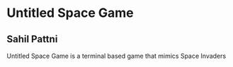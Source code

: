 # Untitled Space Game
## Sahil Pattni

Untitled Space Game is a terminal based game that mimics Space Invaders
